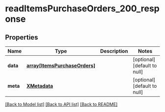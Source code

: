 # readItemsPurchaseOrders_200_response

## Properties
Name | Type | Description | Notes
------------ | ------------- | ------------- | -------------
**data** | [**array[ItemsPurchaseOrders]**](ItemsPurchaseOrders.md) |  | [optional] [default to null]
**meta** | [**XMetadata**](XMetadata.md) |  | [optional] [default to null]

[[Back to Model list]](../README.md#documentation-for-models) [[Back to API list]](../README.md#documentation-for-api-endpoints) [[Back to README]](../README.md)


